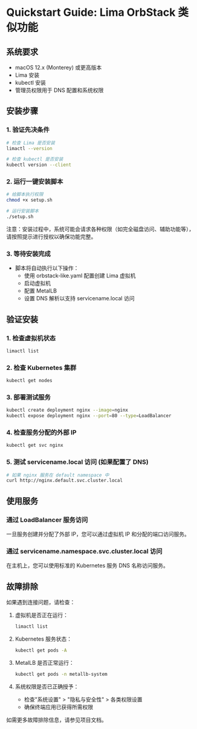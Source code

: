 # Quickstart Guide: Lima OrbStack 类似功能

## 系统要求

- macOS 12.x (Monterey) 或更高版本
- Lima 安装
- kubectl 安装
- 管理员权限用于 DNS 配置和系统权限

## 安装步骤

### 1. 验证先决条件
```bash
# 检查 Lima 是否安装
limactl --version

# 检查 kubectl 是否安装
kubectl version --client
```

### 2. 运行一键安装脚本
```bash
# 给脚本执行权限
chmod +x setup.sh

# 运行安装脚本
./setup.sh
```

注意：安装过程中，系统可能会请求各种权限（如完全磁盘访问、辅助功能等），请按照提示进行授权以确保功能完整。

### 3. 等待安装完成
- 脚本将自动执行以下操作：
  - 使用 orbstack-like.yaml 配置创建 Lima 虚拟机
  - 启动虚拟机
  - 配置 MetalLB
  - 设置 DNS 解析以支持 servicename.local 访问

## 验证安装

### 1. 检查虚拟机状态
```bash
limactl list
```

### 2. 检查 Kubernetes 集群
```bash
kubectl get nodes
```

### 3. 部署测试服务
```bash
kubectl create deployment nginx --image=nginx
kubectl expose deployment nginx --port=80 --type=LoadBalancer
```

### 4. 检查服务分配的外部 IP
```bash
kubectl get svc nginx
```

### 5. 测试 servicename.local 访问 (如果配置了 DNS)
```bash
# 如果 nginx 服务在 default namespace 中
curl http://nginx.default.svc.cluster.local
```

## 使用服务

### 通过 LoadBalancer 服务访问
一旦服务创建并分配了外部 IP，您可以通过虚拟机 IP 和分配的端口访问服务。

### 通过 servicename.namespace.svc.cluster.local 访问
在主机上，您可以使用标准的 Kubernetes 服务 DNS 名称访问服务。

## 故障排除

如果遇到连接问题，请检查：

1. 虚拟机是否正在运行：
   ```bash
   limactl list
   ```

2. Kubernetes 服务状态：
   ```bash
   kubectl get pods -A
   ```

3. MetalLB 是否正常运行：
   ```bash
   kubectl get pods -n metallb-system
   ```

4. 系统权限是否已正确授予：
   - 检查"系统设置" > "隐私与安全性" > 各类权限设置
   - 确保终端应用已获得所需权限

如需更多故障排除信息，请参见项目文档。
